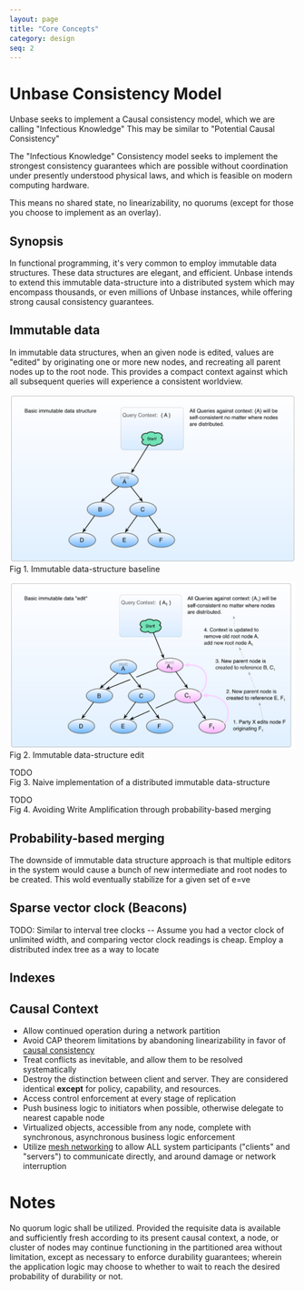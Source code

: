 ```yaml
---
layout: page
title: "Core Concepts"
category: design
seq: 2
---
```


# Unbase Consistency Model

Unbase seeks to implement a Causal consistency model, which we are calling "Infectious Knowledge"
This may be similar to "Potential Causal Consistency"

The "Infectious Knowledge" Consistency model seeks to implement the strongest consistency guarantees which are possible without coordination under presently understood physical laws, and which is feasible on modern computing hardware.

This means no shared state, no linearizability, no quorums (except for those you choose to implement as an overlay).

## Synopsis

In functional programming, it's very common to employ immutable data structures.
These data structures are elegant, and efficient. Unbase intends to extend this immutable data-structure into a distributed system which may encompass thousands, or even millions of Unbase instances, while offering strong causal consistency guarantees.


## Immutable data

In immutable data structures, when an given node is edited, values are "edited" by originating one or more new nodes, and recreating all parent nodes up to the root node. This provides a compact context against which all subsequent queries will experience a consistent worldview.

<img src="media/immutable_ds_1.png" style="width: 910px; max-width: 100%"><br>
Fig 1. Immutable data-structure baseline

<img src="media/immutable_ds_2.png" style="width: 910px; max-width: 100%"><br>
Fig 2. Immutable data-structure edit

TODO<br>
Fig 3. Naive implementation of a distributed immutable data-structure

TODO<br>
Fig 4. Avoiding Write Amplification through probability-based merging


## Probability-based merging

The downside of immutable data structure approach is that multiple editors in the system would cause a bunch of new intermediate and root nodes to be created. This wold eventually stabilize for a given set of e=ve

## Sparse vector clock (Beacons)

TODO: Similar to interval tree clocks --
Assume you had a vector clock of unlimited width, and comparing vector clock readings is cheap.
Employ a distributed index tree as a way to locate

## Indexes

## Causal Context



* Allow continued operation during a network partition
 * Avoid CAP theorem limitations by abandoning linearizability in favor of [causal consistency](http://sns.cs.princeton.edu/projects/cops-and-eiger/)
 * Treat conflicts as inevitable, and allow them to be resolved systematically
* Destroy the distinction between client and server. They are considered identical **except** for policy, capability, and resources.
 * Access control enforcement at every stage of replication
 * Push business logic to initiators when possible, otherwise delegate to nearest capable node
* Virtualized objects, accessible from any node, complete with synchronous, asynchronous business logic enforcement
* Utilize [mesh networking](https://github.com/telehash/telehash.org/tree/master/v3) to allow ALL system participants ("clients" and "servers") to communicate directly, and around damage or network interruption


# Notes
No quorum logic shall be utilized. Provided the requisite data is available and sufficiently fresh according to its present causal context, a node, or cluster of nodes may continue functioning in the partitioned area without limitation, except as necessary to enforce durability guarantees; wherein the application logic may choose to whether to wait to reach the desired probability of durability or not.
